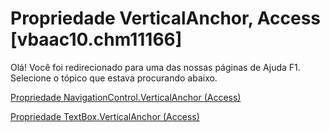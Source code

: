 
# Propriedade VerticalAnchor, Access [vbaac10.chm11166]

Olá! Você foi redirecionado para uma das nossas páginas de Ajuda F1. Selecione o tópico que estava procurando abaixo.

[Propriedade NavigationControl.VerticalAnchor (Access)](http://msdn.microsoft.com/library/0018fcea-2b3b-3e57-8055-4aaef922f999%28Office.15%29.aspx)

[Propriedade TextBox.VerticalAnchor (Access)](http://msdn.microsoft.com/library/b515b37f-0566-0483-d387-8bc02c7be980%28Office.15%29.aspx)


